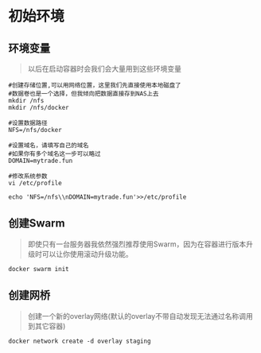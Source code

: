 # 初始环境



## 环境变量

> 以后在启动容器时会我们会大量用到这些环境变量

```text
#创建存储位置,可以用网络位置，这里我们先直接使用本地磁盘了
#数据卷也是一个选择，但我倾向把数据直接存到NAS上去
mkdir /nfs
mkdir /nfs/docker

#设置数据路径
NFS=/nfs/docker

#设置域名，请填写自己的域名
#如果你有多个域名这一步可以略过
DOMAIN=mytrade.fun

#修改系统参数
vi /etc/profile

echo 'NFS=/nfs\\nDOMAIN=mytrade.fun'>>/etc/profile
```

## 创建Swarm

> 即使只有一台服务器我依然强烈推荐使用Swarm，因为在容器进行版本升级时可以让你使用滚动升级功能。

```text
docker swarm init
```

## 创建网桥

> 创建一个新的overlay网络\(默认的overlay不带自动发现无法通过名称调用到其它容器\)

```text
docker network create -d overlay staging
```

